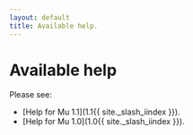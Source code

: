 ```yaml
---
layout: default
title: Available help.
---
```


# Available help

Please see:

* [Help for Mu 1.1](1.1{{ site._slash_iindex }}).
* [Help for Mu 1.0](1.0{{ site._slash_iindex }}).

